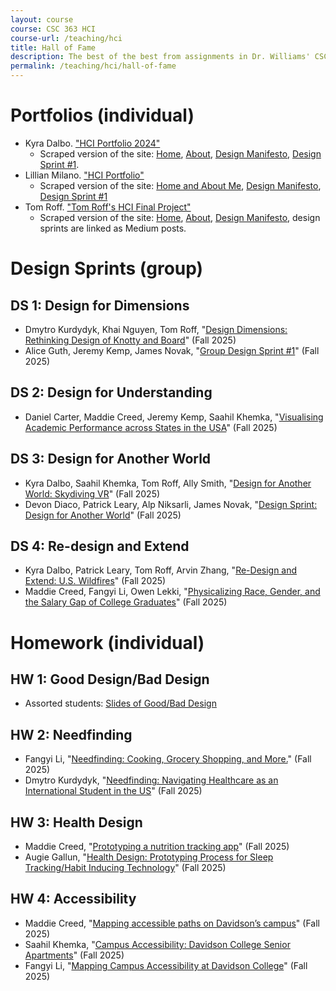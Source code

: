 ```yaml
---
layout: course
course: CSC 363 HCI
course-url: /teaching/hci
title: Hall of Fame
description: The best of the best from assignments in Dr. Williams' CSC 363 class
permalink: /teaching/hci/hall-of-fame
---
```

# Portfolios (individual)
* Kyra Dalbo. ["HCI Portfolio 2024"](https://kyradalbo.dcreate.domains/)
    * Scraped version of the site: [Home](./examples/portfolios/kyra-home.html), [About](./examples/portfolios/kyra-about.html), [Design Manifesto](./examples/portfolios/kyra-manifesto.html), [Design Sprint #1](./examples/portfolios/kyra-DS1.html).
* Lillian Milano. ["HCI Portfolio"](https://limilano.github.io/hci-final-portfolio/index.html)
    * Scraped version of the site: [Home and About Me](./examples/portfolios/lillian-home.pdf), [Design Manifesto](./examples/portfolios/lillian-manifesto.pdf), [Design Sprint #1](./examples/portfolios/lillian-DS1.pdf)
* Tom Roff. ["Tom Roff's HCI Final Project"](https://tomroff.dcreate.domains/csc363Final/website/index.html)
    * Scraped version of the site: [Home](./examples/portfolios/tom-home.pdf), [About](./examples/portfolios/tom-about.pdf), [Design Manifesto](./examples/portfolios/tom-manifesto.pdf), design sprints are linked as Medium posts.

# Design Sprints (group)
## DS 1: Design for Dimensions
* Dmytro Kurdydyk, Khai Nguyen, Tom Roff, "[Design Dimensions: Rethinking Design of Knotty and Board](https://medium.com/@hci_enjoyer/design-dimensions-rethinking-design-of-knotty-and-board-53d126b02b16)" (Fall 2025)
* Alice Guth, Jeremy Kemp, James Novak, "[Group Design Sprint #1](https://medium.com/@janovak_41470/group-design-sprint-1-e0370732d15c)" (Fall 2025)

## DS 2: Design for Understanding
*  Daniel Carter, Maddie Creed, Jeremy Kemp, Saahil Khemka, "[Visualising Academic Performance across States in the USA](https://medium.com/@jekemp_72731/visualising-academic-performance-across-states-in-the-usa-0a1da0a2c2ab)" (Fall 2025)

## DS 3: Design for Another World
* Kyra Dalbo, Saahil Khemka, Tom Roff, Ally Smith, "[Design for Another World: Skydiving VR](https://medium.com/@kydalbo/design-for-another-world-skydiving-vr-047113b53b06)" (Fall 2025)
* Devon Diaco, Patrick Leary, Alp Niksarli, James Novak, "[Design Sprint: Design for Another World](https://medium.com/@pleary03/design-sprint-design-for-another-world-a1330e58e521)" (Fall 2025)

## DS 4: Re-design and Extend
* Kyra Dalbo, Patrick Leary, Tom Roff, Arvin Zhang, "[Re-Design and Extend: U.S. Wildfires](https://medium.com/@kydalbo/re-design-and-extend-u-s-wildfires-c3a18a50d6ea)" (Fall 2025)
* Maddie Creed, Fangyi Li, Owen Lekki, "[Physicalizing Race, Gender, and the Salary Gap of College Graduates](https://medium.com/@macreed/physicalizing-race-gender-and-the-salary-gap-of-college-graduates-a40fb457dd48)" (Fall 2025)

# Homework (individual)
## HW 1: Good Design/Bad Design
* Assorted students: [Slides of Good/Bad Design](https://docs.google.com/presentation/d/1_azEkhNANypysKkWe6Lyg-6c3SOy41YAq5U0Z6CUrC8/edit?usp=sharing)

## HW 2: Needfinding
* Fangyi Li, "[Needfinding: Cooking, Grocery Shopping, and More.](https://medium.com/@fali_9203/needfinding-cooking-grocery-shopping-and-more-7a15022e5aa0)" (Fall 2025)
* Dmytro Kurdydyk, "[Needfinding: Navigating Healthcare as an International Student in the US](https://medium.com/@hci_enjoyer/needfinding-navigating-healthcare-as-an-international-student-in-the-us-95941d0f81a9)" (Fall 2025)


## HW 3: Health Design
* Maddie Creed, "[Prototyping a nutrition tracking app](https://medium.com/@macreed/prototyping-a-nutrition-tracking-app-3a826f50c1a5)" (Fall 2025)
* Augie Gallun, "[Health Design: Prototyping Process for Sleep Tracking/Habit Inducing Technology](https://medium.com/@augallun/health-design-prototyping-process-for-sleep-tracking-habit-inducing-technology-3d47d7991a32)" (Fall 2025)


## HW 4: Accessibility
* Maddie Creed, "[Mapping accessible paths on Davidson’s campus](https://medium.com/@macreed/mapping-accessible-paths-on-davidsons-campus-bcce6fc73dc7)" (Fall 2025)
* Saahil Khemka, "[Campus Accessibility: Davidson College Senior Apartments](https://medium.com/@sakhemka/campus-accessibility-davidson-college-senior-apartments-d2b003e35ba7)" (Fall 2025)
* Fangyi Li, "[Mapping Campus Accessibility at Davidson College](https://medium.com/@fali_9203/mapping-campus-accessibility-at-davidson-college-1b014eaee558)" (Fall 2025)
